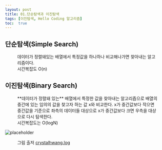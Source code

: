 ```yaml
---
layout: post
title: 01.단순탐색과 이진탐색
tags: [이진탐색, Hello Coding 알고리즘]
toc:  true
---
```


## 단순탐색(Simple Search)
  <dd>데이터가 정렬돼있는 배열에서 특정값을 하나하나 비교해나가면 찾아내는 알고리즘이다.<br>
	시간복잡도 O(n)</dd>

## 이진탐색(Binary Search)
  <dd>**데이터가 정렬돼 있는** 배열에서 특정한 값을 찾아내는 알고리즘으로
	배열의 중간에 있는 임의의 값을 찾고자 하는 값 x와 비교한다. x가 중간값보다 작으면 중간값을 기준으로 좌측의 데이터들 대상으로
	x가 중간값보다 크면 우측을 대상으로 다시 탐색한다.<br>
	시간복잡도는 O(logN)</dd>

  ![placeholder](https://media.vlpt.us/images/crystalhwang16/post/f9c4fe34-479e-4f29-855c-c68e96aad854/1_Jpuusq4TI4KTpeZdXsyxzQ.png)

  <dd>그림 출저 <a href="https://velog.io/@crystalhwang16/%EC%9D%B4%EC%A7%84-%ED%83%90%EC%83%89-binary-search">crystalhwang.log</a>
